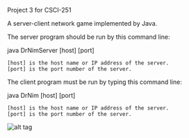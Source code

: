 Project 3 for CSCI-251

A server-client network game implemented by Java.

The server program should be run by this command line:

java DrNimServer [host] [port]

    [host] is the host name or IP address of the server.
    [port] is the port number of the server.

The client program must be run by typing this command line:

java DrNim [host] [port]

    [host] is the host name or IP address of the server.
    [port] is the port number of the server.

![alt tag](https://raw.githubusercontent.com/qyqzyd/Dr.Nim-Client-Server-GUI-Network-Game-Application/master/DrNim.png)
